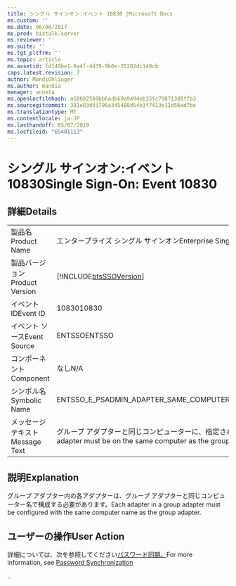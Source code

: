 ```yaml
---
title: シングル サインオン:イベント 10830 |Microsoft Docs
ms.custom: ''
ms.date: 06/08/2017
ms.prod: biztalk-server
ms.reviewer: ''
ms.suite: ''
ms.tgt_pltfrm: ''
ms.topic: article
ms.assetid: fd149be1-0a4f-4d39-9b0e-35202dc140cb
caps.latest.revision: 7
author: MandiOhlinger
ms.author: mandia
manager: anneta
ms.openlocfilehash: a18682569bb6adb69a9494eb35fc798713d8ffb3
ms.sourcegitcommit: 381e83d43796a345488d54b3f7413e11d56ad7be
ms.translationtype: MT
ms.contentlocale: ja-JP
ms.lasthandoff: 05/07/2019
ms.locfileid: "65401113"
---
```

# <a name="single-sign-on-event-10830"></a><span data-ttu-id="1f05f-102">シングル サインオン:イベント 10830</span><span class="sxs-lookup"><span data-stu-id="1f05f-102">Single Sign-On: Event 10830</span></span>
## <a name="details"></a><span data-ttu-id="1f05f-103">詳細</span><span class="sxs-lookup"><span data-stu-id="1f05f-103">Details</span></span>  
  
|                 |                                                                          |
|-----------------|--------------------------------------------------------------------------|
|  <span data-ttu-id="1f05f-104">製品名</span><span class="sxs-lookup"><span data-stu-id="1f05f-104">Product Name</span></span>   |                        <span data-ttu-id="1f05f-105">エンタープライズ シングル サインオン</span><span class="sxs-lookup"><span data-stu-id="1f05f-105">Enterprise Single Sign-On</span></span>                         |
| <span data-ttu-id="1f05f-106">製品バージョン</span><span class="sxs-lookup"><span data-stu-id="1f05f-106">Product Version</span></span> |        [!INCLUDE[btsSSOVersion](../includes/btsssoversion-md.md)]        |
|    <span data-ttu-id="1f05f-107">イベント ID</span><span class="sxs-lookup"><span data-stu-id="1f05f-107">Event ID</span></span>     |                                  <span data-ttu-id="1f05f-108">10830</span><span class="sxs-lookup"><span data-stu-id="1f05f-108">10830</span></span>                                   |
|  <span data-ttu-id="1f05f-109">イベント ソース</span><span class="sxs-lookup"><span data-stu-id="1f05f-109">Event Source</span></span>   |                                  <span data-ttu-id="1f05f-110">ENTSSO</span><span class="sxs-lookup"><span data-stu-id="1f05f-110">ENTSSO</span></span>                                  |
|    <span data-ttu-id="1f05f-111">コンポーネント</span><span class="sxs-lookup"><span data-stu-id="1f05f-111">Component</span></span>    |                                   <span data-ttu-id="1f05f-112">なし</span><span class="sxs-lookup"><span data-stu-id="1f05f-112">N/A</span></span>                                    |
|  <span data-ttu-id="1f05f-113">シンボル名</span><span class="sxs-lookup"><span data-stu-id="1f05f-113">Symbolic Name</span></span>  |                  <span data-ttu-id="1f05f-114">ENTSSO_E_PSADMIN_ADAPTER_SAME_COMPUTER</span><span class="sxs-lookup"><span data-stu-id="1f05f-114">ENTSSO_E_PSADMIN_ADAPTER_SAME_COMPUTER</span></span>                  |
|  <span data-ttu-id="1f05f-115">メッセージ テキスト</span><span class="sxs-lookup"><span data-stu-id="1f05f-115">Message Text</span></span>   | <span data-ttu-id="1f05f-116">グループ アダプターと同じコンピューターに、指定されたアダプターがある必要があります。</span><span class="sxs-lookup"><span data-stu-id="1f05f-116">The specified adapter must be on the same computer as the group adapter.</span></span> |
  
## <a name="explanation"></a><span data-ttu-id="1f05f-117">説明</span><span class="sxs-lookup"><span data-stu-id="1f05f-117">Explanation</span></span>  
 <span data-ttu-id="1f05f-118">グループ アダプター内の各アダプターは、グループ アダプターと同じコンピューター名で構成する必要があります。</span><span class="sxs-lookup"><span data-stu-id="1f05f-118">Each adapter in a group adapter must be configured with the same computer name as the group adapter.</span></span>  
  
## <a name="user-action"></a><span data-ttu-id="1f05f-119">ユーザーの操作</span><span class="sxs-lookup"><span data-stu-id="1f05f-119">User Action</span></span>  
 <span data-ttu-id="1f05f-120">詳細については、次を参照してください[パスワード同期。](../core/password-synchronization2.md)</span><span class="sxs-lookup"><span data-stu-id="1f05f-120">For more information, see [Password Synchronization](../core/password-synchronization2.md)</span></span>  
  
 <span data-ttu-id="1f05f-121">.</span><span class="sxs-lookup"><span data-stu-id="1f05f-121">.</span></span>